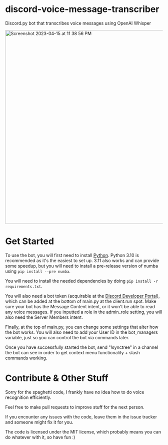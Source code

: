 # discord-voice-message-transcriber
Discord.py bot that transcribes voice messages using OpenAI Whisper

<img width="618" alt="Screenshot 2023-04-15 at 11 38 56 PM" src="https://user-images.githubusercontent.com/44641166/232242082-af33cc32-e479-4bf8-aef6-80e6f3453226.png">

# Get Started

To use the bot, you will first need to install [Python](https://python.org). Python 3.10 is recommended as it's the easiest to set up. 3.11 also works and can provide some speedup, but you will need to install a pre-release version of numba using `pip install --pre numba`.

You will need to install the needed dependencies by doing `pip install -r requirements.txt`.

You will also need a bot token (acquirable at the [Discord Developer Portal](https://discord.com/developers/applications)), which can be added at the bottom of main.py at the client.run spot. Make sure your bot has the Message Content intent, or it won't be able to read any voice messages. If you inputted a role in the admin_role setting, you will also need the Server Members intent.

Finally, at the top of main.py, you can change some settings that alter how the bot works. You will also need to add your User ID in the bot_managers variable, just so you can control the bot via commands later.

Once you have successfully started the bot, send "!synctree" in a channel the bot can see in order to get context menu functionality + slash commands working.

# Contribute & Other Stuff

Sorry for the spaghetti code, I frankly have no idea how to do voice recognition efficiently.

Feel free to make pull requests to improve stuff for the next person.

If you encounter any issues with the code, leave them in the issue tracker and someone might fix it for you.

The code is licensed under the MIT license, which probably means you can do whatever with it, so have fun :)
